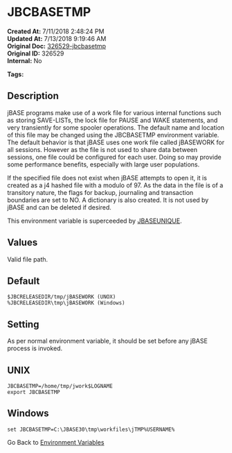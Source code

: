# JBCBASETMP

**Created At:** 7/11/2018 2:48:24 PM  
**Updated At:** 7/13/2018 9:19:46 AM  
**Original Doc:** [326529-jbcbasetmp](https://docs.jbase.com/41717-environment-variables/326529-jbcbasetmp)  
**Original ID:** 326529  
**Internal:** No  

**Tags:**
<badge text='environment variables' vertical='middle' />

## Description

jBASE programs make use of a work file for various internal functions such as storing SAVE-LISTs, the lock file for PAUSE and WAKE statements, and very transiently for some spooler operations. The default name and location of this file may be changed using the JBCBASETMP environment variable. The default behavior is that jBASE uses one work file called jBASEWORK for all sessions. However as the file is not used to share data between sessions, one file could be configured for each user. Doing so may provide some performance benefits, especially with large user populations.

If the specified file does not exist when jBASE attempts to open it, it is created as a j4 hashed file with a modulo of 97. As the data in the file is of a transitory nature, the flags for backup, journaling and transaction boundaries are set to NO. A dictionary is also created. It is not used by jBASE and can be deleted if desired.

This environment variable is superceeded by [JBASEUNIQUE](./../jbaseunique).

## Values

Valid file path.

## Default

```
$JBCRELEASEDIR/tmp/jBASEWORK (UNOX)
%JBCRELEASEDIR\tmp\jBASEWORK (Windows)
```

## Setting

As per normal environment variable, it should be set before any jBASE process is invoked.

## UNIX

```
JBCBASETMP=/home/tmp/jwork$LOGNAME
export JBCBASETMP
```

## Windows

```
set JBCBASETMP=C:\JBASE30\tmp\workfiles\jTMP%USERNAME%
```

Go Back to [Environment Variables](./../README.md)
